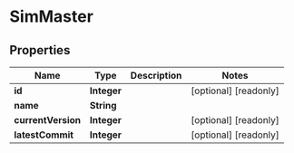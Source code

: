 

# SimMaster

## Properties

Name | Type | Description | Notes
------------ | ------------- | ------------- | -------------
**id** | **Integer** |  |  [optional] [readonly]
**name** | **String** |  | 
**currentVersion** | **Integer** |  |  [optional] [readonly]
**latestCommit** | **Integer** |  |  [optional] [readonly]



